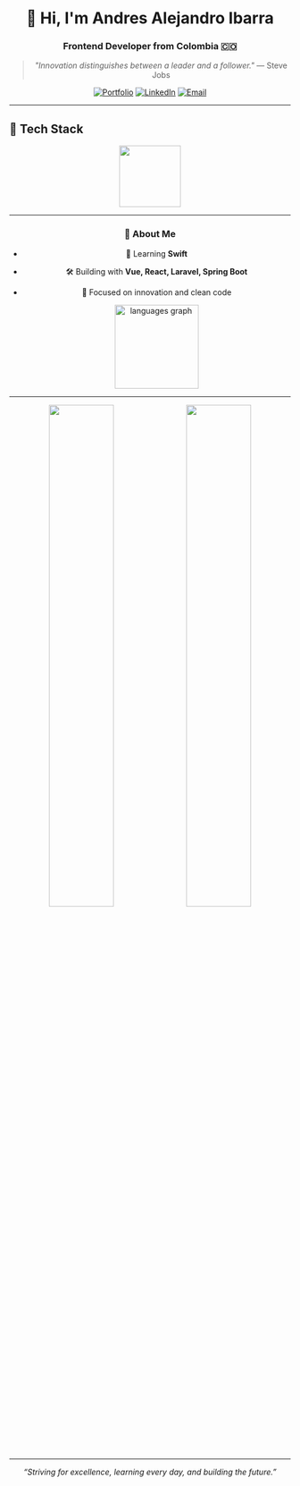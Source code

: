 <!-- HERO -->
<div align="center">

# 👋 Hi, I'm Andres Alejandro Ibarra
### Frontend Developer from Colombia 🇨🇴

> *"Innovation distinguishes between a leader and a follower."* — Steve Jobs

[![Portfolio](https://img.shields.io/badge/Portfolio-000?style=for-the-badge&logo=vercel&logoColor=white)](https://portafolio-personal-alejandro-ibarra.vercel.app/)
[![LinkedIn](https://img.shields.io/badge/LinkedIn-0077B5?style=for-the-badge&logo=linkedin&logoColor=white)](https://www.linkedin.com/in/andres-alejandro-ibarra-488a13262/)
[![Email](https://img.shields.io/badge/Gmail-D14836?style=for-the-badge&logo=gmail&logoColor=white)](mailto:alejandroibarrab0532@gmail.com)

</div>

---

<!-- STACK -->
## 🚀 Tech Stack
<div align="center">
  <img src="https://skillicons.dev/icons?i=vue,react,laravel,spring,swift,python,docker,aws,git,figma,postgres,mysql&theme=dark" height="110"/>
</div>

---



<!-- ABOUT -->
<div align="center">

### 🚀 About Me
- 🌱 Learning **Swift**  
- 🛠 Building with **Vue, React, Laravel, Spring Boot**  
- 🎯 Focused on innovation and clean code

    <img src="https://github-readme-stats.vercel.app/api/top-langs?username=AlejoIbarra&locale=en&hide_title=false&layout=compact&card_width=320&langs_count=5&theme=dracula&hide_border=false" height="150" alt="languages graph"  />

</div>

---

<!-- STATS -->
<div align="center">
  <img src="https://github-readme-stats.vercel.app/api?username=AlejoIbarra&show_icons=true&theme=dark&hide_border=true" width="48%" />
  <img src="https://github-readme-streak-stats.herokuapp.com?user=AlejoIbarra&theme=dark&hide_border=true" width="48%" />
</div>

---

<!-- FOOTER -->
<div align="center">
  
<i>“Striving for excellence, learning every day, and building the future.”</i>

</div>
